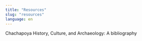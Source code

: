 ```yaml
---
title: "Resources"
slug: "resources"
language: en
---
```

Chachapoya History, Culture, and Archaeology: A bibliography
